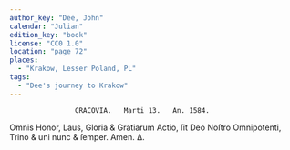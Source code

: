 ```yaml
---
author_key: "Dee, John"
calendar: "Julian"
edition_key: "book"
license: "CC0 1.0"
location: "page 72"
places:
  - "Krakow, Lesser Poland, PL"
tags:
  - "Dee's journey to Krakow"
---
```

                    CRACOVIA.   Marti 13.   An. 1584.
  Omnis Honor, Laus, Gloria & Gratiarum Actio, ſit Deo Noſtro Omnipotenti, Trino & uni nunc
& ſemper.   Amen.    Δ.
